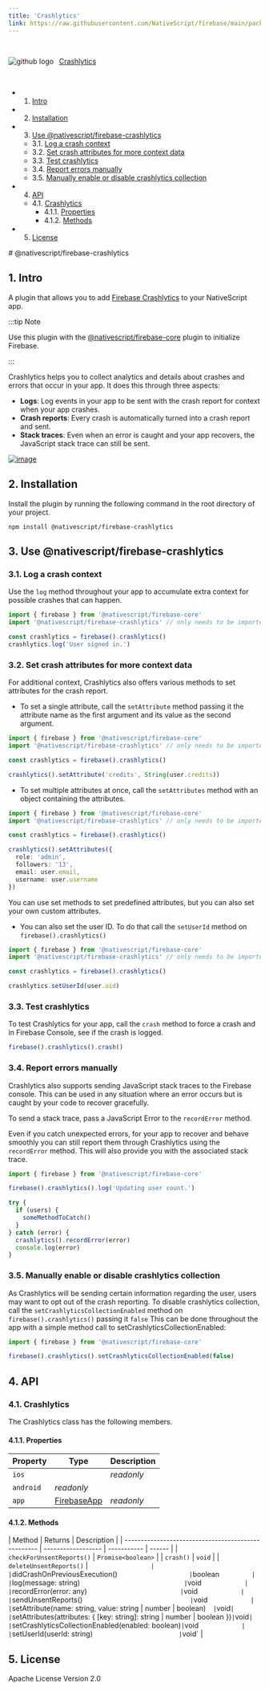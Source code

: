 ```yaml
---
title: 'Crashlytics'
link: https://raw.githubusercontent.com/NativeScript/firebase/main/packages/firebase-crashlytics/README.md
---
```


<div style="width: 100%; padding: 1.2em 0em">
	<img alt="github logo" src="../assets/images/github/GitHub-Mark-32px.png" style="display: inline; margin: 1em 0.5em 1em 0em">
	<a href="https://github.com/NativeScript/firebase/tree/main/packages/firebase-crashlytics" target="_blank" noopener>Crashlytics</a>
</div>

<!-- vscode-markdown-toc -->

- 1. [Intro](#Intro)
- 2. [Installation](#Installation)
- 3. [Use @nativescript/firebase-crashlytics](#Usenativescriptfirebase-crashlytics)
  - 3.1. [Log a crash context](#Logacrashcontext)
  - 3.2. [Set crash attributes for more context data](#Setcrashattributesformorecontextdata)
  - 3.3. [Test crashlytics](#Testcrashlytics)
  - 3.4. [Report errors manually](#Reporterrorsmanually)
  - 3.5. [Manually enable or disable crashlytics collection](#Manuallyenableordisablecrashlyticscollection)
- 4. [API](#API)
  - 4.1. [Crashlytics](#Crashlytics)
    - 4.1.1. [Properties](#Properties)
    - 4.1.2. [Methods](#Methods)
- 5. [License](#License)

<!-- vscode-markdown-toc-config
	numbering=true
	autoSave=true
	/vscode-markdown-toc-config -->
<!-- /vscode-markdown-toc --># @nativescript/firebase-crashlytics

## 1. <a name='Intro'></a>Intro

A plugin that allows you to add [Firebase Crashlytics](https://firebase.google.com/docs/crashlytics) to your NativeScript app.

:::tip Note

Use this plugin with the [@nativescript/firebase-core](../firebase-core/) plugin to initialize Firebase.

:::

Crashlytics helps you to collect analytics and details about crashes and errors that occur in your app. It does this through three aspects:

- **Logs**: Log events in your app to be sent with the crash report for context when your app crashes.
- **Crash reports**: Every crash is automatically turned into a crash report and sent.
- **Stack traces**: Even when an error is caught and your app recovers, the JavaScript stack trace can still be sent.

[![image](https://img.youtube.com/vi/k_mdNRZzd30/hqdefault.jpg)](https://www.youtube.com/watch?v=k_mdNRZzd30)

## 2. <a name='Installation'></a>Installation

Install the plugin by running the following command in the root directory of your project.

```cli
npm install @nativescript/firebase-crashlytics
```

## 3. <a name='Usenativescriptfirebase-crashlytics'></a>Use @nativescript/firebase-crashlytics

### 3.1. <a name='Logacrashcontext'></a>Log a crash context

Use the `log` method throughout your app to accumulate extra context for possible crashes that can happen.

```ts
import { firebase } from '@nativescript/firebase-core'
import '@nativescript/firebase-crashlytics' // only needs to be imported 1x

const crashlytics = firebase().crashlytics()
crashlytics.log('User signed in.')
```

### 3.2. <a name='Setcrashattributesformorecontextdata'></a>Set crash attributes for more context data

For additional context, Crashlytics also offers various methods to set attributes for the crash report.

- To set a single attribute, call the `setAttribute` method passing it the attribute name as the first argument and its value as the second argument.

```ts
import { firebase } from '@nativescript/firebase-core'
import '@nativescript/firebase-crashlytics' // only needs to be imported 1x

const crashlytics = firebase().crashlytics()

crashlytics().setAttribute('credits', String(user.credits))
```

- To set multiple attributes at once, call the `setAttributes` method with an object containing the attributes.

```ts
import { firebase } from '@nativescript/firebase-core'
import '@nativescript/firebase-crashlytics' // only needs to be imported 1x

const crashlytics = firebase().crashlytics()

crashlytics().setAttributes({
  role: 'admin',
  followers: '13',
  email: user.email,
  username: user.username
})
```

You can use set methods to set predefined attributes, but you can also set your own custom attributes.

- You can also set the user ID. To do that call the `setUserId` method on `firebase().crashlytics()`

```ts
import { firebase } from '@nativescript/firebase-core'
import '@nativescript/firebase-crashlytics' // only needs to be imported 1x

const crashlytics = firebase().crashlytics()

crashlytics.setUserId(user.uid)
```

### 3.3. <a name='Testcrashlytics'></a>Test crashlytics

To test Crashlytics for your app, call the `crash` method to force a crash and in Firebase Console, see if the crash is logged.

```ts
firebase().crashlytics().crash()
```

### 3.4. <a name='Reporterrorsmanually'></a>Report errors manually

Crashlytics also supports sending JavaScript stack traces to the Firebase console. This can be used in any situation where an error occurs but is caught by your code to recover gracefully.

To send a stack trace, pass a JavaScript Error to the `recordError` method.

Even if you catch unexpected errors, for your app to recover and behave smoothly you can still report them through Crashlytics using the `recordError` method. This will also provide you with the associated stack trace.

```ts
import { firebase } from '@nativescript/firebase-core'

firebase().crashlytics().log('Updating user count.')

try {
  if (users) {
    someMethodToCatch()
  }
} catch (error) {
  crashlytics().recordError(error)
  console.log(error)
}
```

### 3.5. <a name='Manuallyenableordisablecrashlyticscollection'></a>Manually enable or disable crashlytics collection

As Crashlytics will be sending certain information regarding the user, users may want to opt out of the crash reporting. To disable crashlytics collection, call the `setCrashlyticsCollectionEnabled` method on `firebase().crashlytics()` passing it `false` This can be done throughout the app with a simple method call to setCrashlyticsCollectionEnabled:

```ts
import { firebase } from '@nativescript/firebase-core'

firebase().crashlytics().setCrashlyticsCollectionEnabled(false)
```

## 4. <a name='API'></a>API

### 4.1. <a name='Crashlytics'></a>Crashlytics

The Crashlytics class has the following members.

#### 4.1.1. <a name='Properties'></a>Properties

| Property  | Type            | Description |
| --------- | --------------- | ----------- |
| `ios`     |                 | _readonly_  |
| `android` | _readonly_      |
| `app`     | [FirebaseApp]() | _readonly_  |

#### 4.1.2. <a name='Methods'></a>Methods

| Method                                              | Returns            | Description |
| --------------------------------------------------- | ------------------ | ----------- | ------ |
| `checkForUnsentReports()`                           | `Promise<boolean>` |
| `crash()`                                           | `void`             |
| `deleteUnsentReports()`                             | `                  |
| `didCrashOnPreviousExecution()`                     | `boolean`          |
| `log(message: string)`                              | `void`             |
| `recordError(error: any)`                           | `void`             |
| `sendUnsentReports()`                               | `void`             |
| `setAttribute(name: string, value: string           | number             | boolean)`   | `void` |
| `setAttributes(attributes: { [key: string]: string  | number             | boolean })` | `void` |
| `setCrashlyticsCollectionEnabled(enabled: boolean)` | `void`             |
| `setUserId(userId: string)`                         | `void`             |

## 5. <a name='License'></a>License

Apache License Version 2.0
